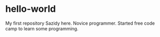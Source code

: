 # hello-world
My first repository
Sazidy here. Novice programmer. Started free code camp to learn some programming.
